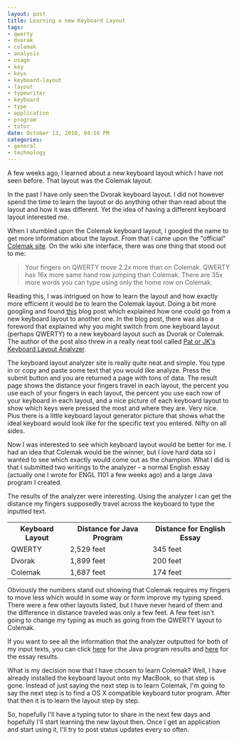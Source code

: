 ```yaml
--- 
layout: post
title: Learning a new Keyboard Layout
tags:
- qwerty
- dvorak
- colemak
- analysis
- usage
- key
- keys
- keyboard-layout
- layout
- typewriter
- keyboard
- type
- application
- program
- tutor
date: October 13, 2010, 04:16 PM
categories:
- general
- technology
---
```

A few weeks ago, I learned about a new keyboard layout which I have not seen before. That layout was the Colemak layout.

In the past I have only seen the Dvorak keyboard layout. I did not however spend the time to learn the layout or do anything other than read about the layout and how it was different. Yet the idea of having a different keyboard layout interested me.

When I stumbled upon the Colemak keyboard layout, I googled the name to get more information about the layout. From that I came upon the "official" [Colemak site](http://colemak.com/). On the wiki site interface, there was one thing that stood out to me:

>Your fingers on QWERTY move 2.2x more than on Colemak. QWERTY has 16x more same hand row jumping than Colemak. There are 35x more words you can type using only the home row on Colemak.

Reading this, I was intrigued on how to learn the layout and how exactly more efficient it would be to learn the Colemak layout. Doing a bit more googling and found [this](http://www.pettijohn.com/2010/09/learning-new-keyboard-layout.html) blog post which explained how one could go from a new keyboard layout to another one. In the blog post, there was also a foreword that explained why you might switch from one keyboard layout (perhaps QWERTY) to a new keyboard layout such as Dvorak or Colemak. The author of the post also threw in a really neat tool called [Pat or JK's Keyboard Layout Analyzer](http://patorjk.com/keyboard-layout-analyzer/).

The keyboard layout analyzer site is really quite neat and simple. You type in or copy and paste some text that you would like analyze. Press the submit button and you are returned a page with tons of data. The result page shows the distance your fingers travel in each layout, the percent you use each of your fingers in each layout, the percent you use each row of your keyboard in each layout, and a nice picture of each keyboard layout to show which keys were pressed the most and where they are. Very nice. Plus there is a little keyboard layout generator picture that shows what the ideal keyboard would look like for the specific text you entered. Nifty on all sides.

Now I was interested to see which keyboard layout would be better for me. I had an idea that Colemak would be the winner, but I love hard data so I wanted to see which exactly would come out as the champion. What I did is that I submitted two writings to the analyzer - a normal English essay (actually one I wrote for ENGL 1101 a few weeks ago) and a large Java program I created.

The results of the analyzer were interesting. Using the analyzer I can get the distance my fingers supposedly travel across the keyboard to type the inputted text.

<table>
	<tr>
		<th>Keyboard Layout</th>
		<th>Distance for Java Program</th>
		<th>Distance for English Essay</th>
	</tr>
	<tr>
		<td>QWERTY</td>
		<td>2,529 feet</td>
		<td>345 feet</td>
	</tr>
	<tr>
		<td>Dvorak</td>
		<td>1,899 feet</td>
		<td>200 feet</td>
	</tr>
	<tr>
		<td>Colemak</td>
		<td>1,687 feet</td>
		<td>174 feet</td>
	</tr>
</table>

Obviously the numbers stand out showing that Colemak requires my fingers to move less which would in some way or form improve my typing speed. There were a few other layouts listed, but I have never heard of them and the difference in distance traveled was only a few feet. A few feet isn't going to change my typing as much as going from the QWERTY layout to Colemak.

If you want to see all the information that the analyzer outputted for both of my input texts, you can click [here](/files/2010/10/Keyboard_Usage_Java.pdf) for the Java program results and [here](/files/2010/10/Keyboard_Usage_Writing.pdf) for the essay results.

What is my decision now that I have chosen to learn Colemak? Well, I have already installed the keyboard layout onto my MacBook, so that step is gone. Instead of just saying the next step is to learn Colemak, I'm going to say the next step is to find a OS X compatible keyboard tutor program. After that then it is to learn the layout step by step.

So, hopefully I'll have a typing tutor to share in the next few days and hopefully I'll start learning the new layout then. Once I get an application and start using it, I'll try to post status updates every so often.

